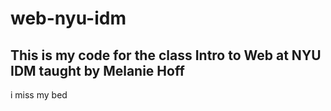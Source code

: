 # web-nyu-idm
## This is my code for the class Intro to Web at NYU IDM taught by Melanie Hoff
i miss my bed
